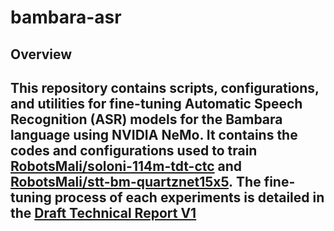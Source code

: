 # bambara-asr

## Overview

This repository contains scripts, configurations, and utilities for **fine-tuning Automatic Speech Recognition (ASR) models** for the **Bambara language** using **NVIDIA NeMo**. It contains the codes and configurations used to train [RobotsMali/soloni-114m-tdt-ctc](https://huggingface.co/RobotsMali/soloni-114m-tdt-ctc) and [RobotsMali/stt-bm-quartznet15x5](https://huggingface.co/RobotsMali/stt-bm-quartznet15x5). The fine-tuning process of each experiments is detailed in the [**Draft Technical Report V1**](https://wandb.ai/yacoudiarra-wl/bam-asr-nemo-training/reports/Draft-Technical-Report-V1--VmlldzoxMTIyOTMzOA)
---
